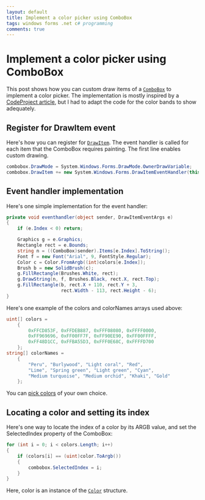 ```yaml
---
layout: default
title: Implement a color picker using ComboBox
tags: windows forms .net c# programming
comments: true
---
```

# Implement a color picker using ComboBox

This post shows how you can custom draw items of a [`ComboBox`](https://docs.microsoft.com/en-us/dotnet/api/system.windows.forms.combobox) to implement a color picker. The implementation is mostly inspired by a [CodeProject article](https://www.codeproject.com/Articles/34332/Color-Picker-Combo-Box), but I had to adapt the code for the color bands to show adequately.

## Register for DrawItem event

Here's how you can register for [`DrawItem`](https://docs.microsoft.com/en-us/dotnet/api/system.windows.forms.combobox.drawitem). The event handler is called for each item that the ComboBox requires painting. The first line enables custom drawing.

```c#
combobox.DrawMode = System.Windows.Forms.DrawMode.OwnerDrawVariable;
combobox.DrawItem += new System.Windows.Forms.DrawItemEventHandler(this.eventhandler);
```

## Event handler implementation

Here's one simple implementation for the event handler:

```c#
private void eventhandler(object sender, DrawItemEventArgs e)
{
    if (e.Index < 0) return;

    Graphics g = e.Graphics;
    Rectangle rect = e.Bounds;
    string n = ((ComboBox)sender).Items[e.Index].ToString();
    Font f = new Font("Arial", 9, FontStyle.Regular);
    Color c = Color.FromArgb((int)colors[e.Index]);
    Brush b = new SolidBrush(c);
    g.FillRectangle(Brushes.White, rect);
    g.DrawString(n, f, Brushes.Black, rect.X, rect.Top);
    g.FillRectangle(b, rect.X + 110, rect.Y + 3,
                    rect.Width - 113, rect.Height - 6);
}
```

Here's one example of the colors and colorNames arrays used above:

```c#
uint[] colors =
    {
        0xFFCD853F, 0xFFDEB887, 0xFFF08080, 0xFFFF0000, 
        0xFF969696, 0xFF00FF7F, 0xFF90EE90, 0xFF00FFFF, 
        0xFF48D1CC, 0xFFBA55D3, 0xFFF0E68C, 0xFFFFD700
    };
string[] colorNames =
    {
        "Peru", "Burlywood", "Light coral", "Red",
        "Lime", "Spring green", "Light green", "Cyan",
        "Medium turquoise", "Medium orchid", "Khaki", "Gold"
    };
```

You can [pick colors](http://web.forret.com/tools/color_palette.asp) of your own choice.

## Locating a color and setting its index

Here's one way to locate the index of a color by its ARGB value, and set the SelectedIndex property of the ComboBox:

```c#
for (int i = 0; i < colors.Length; i++)
{
    if (colors[i] == (uint)color.ToArgb())
    {
        combobox.SelectedIndex = i;
    }
}
```

Here, color is an instance of the [`Color`](https://docs.microsoft.com/en-us/dotnet/api/system.drawing.color) structure.
